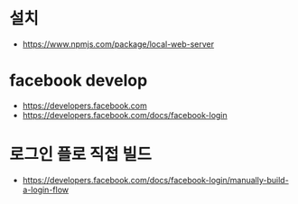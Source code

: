 # 설치
- https://www.npmjs.com/package/local-web-server

# facebook develop
- https://developers.facebook.com
- https://developers.facebook.com/docs/facebook-login

# 로그인 플로 직접 빌드
- https://developers.facebook.com/docs/facebook-login/manually-build-a-login-flow 
